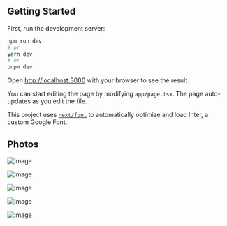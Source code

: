 ## Getting Started

First, run the development server:

```bash
npm run dev
# or
yarn dev
# or
pnpm dev
```

Open [http://localhost:3000](http://localhost:3000) with your browser to see the result.

You can start editing the page by modifying `app/page.tsx`. The page auto-updates as you edit the file.

This project uses [`next/font`](https://nextjs.org/docs/basic-features/font-optimization) to automatically optimize and load Inter, a custom Google Font.

## Photos

![image](https://github.com/yunustaha/flight-search-app-nextjs/assets/48367134/0569c8b5-9240-4648-b384-8672331cac35)

![image](https://github.com/yunustaha/flight-search-app-nextjs/assets/48367134/d72fef1a-119e-4055-a1f2-992ce9de3aff)

![image](https://github.com/yunustaha/flight-search-app-nextjs/assets/48367134/7e2ab5c0-447b-494c-aeb4-09e11c887aa8)

![image](https://github.com/yunustaha/flight-search-app-nextjs/assets/48367134/59336743-34cd-43fb-ab3e-af8a97bbea89)

![image](https://github.com/yunustaha/flight-search-app-nextjs/assets/48367134/ee4e8d60-e3a6-4d3f-a36a-234517058fea)





